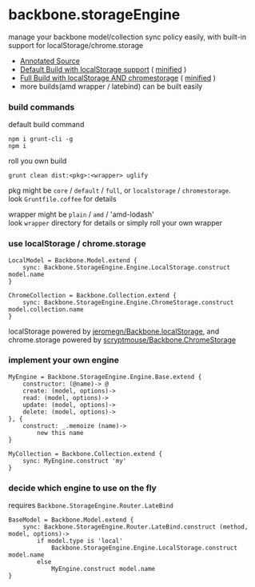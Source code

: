 backbone.storageEngine
======================

manage your backbone model/collection sync policy easily, with built-in support for localStorage/chrome.storage

+ [Annotated Source](http://mcfog.github.io/backbone.storageEngine/docs/backbone-storageEngine.html)
+ [Default Build with localStorage support](https://raw.github.com/mcfog/backbone.storageEngine/master/dist/default-plain/backbone-storageEngine.js) ( [minified](https://raw.github.com/mcfog/backbone.storageEngine/master/dist/default-plain/backbone-storageEngine.min.js) )
+ [Full Build with localStorage AND chromestorage](https://raw.github.com/mcfog/backbone.storageEngine/master/dist/full-plain/backbone-storageEngine.js) ( [minified](https://raw.github.com/mcfog/backbone.storageEngine/master/dist/full-plain/backbone-storageEngine.min.js) )
+ more builds(amd wrapper / latebind) can be built easily

### build commands
default build command

    npm i grunt-cli -g
    npm i

roll you own build

    grunt clean dist:<pkg>:<wrapper> uglify

pkg might be `core` / `default` / `full`, or `localstorage` / `chromestorage`.  
look `Gruntfile.coffee` for details

wrapper might be `plain` / `amd` / 'amd-lodash'  
look `wrapper` directory for details or simply roll your own wrapper 

### use localStorage / chrome.storage

    LocalModel = Backbone.Model.extend {
        sync: Backbone.StorageEngine.Engine.LocalStorage.construct model.name
    }

    ChromeCollection = Backbone.Collection.extend {
        sync: Backbone.StorageEngine.Engine.ChromeStorage.construct model.collection.name
    }

localStorage powered by [jeromegn/Backbone.localStorage](https://github.com/jeromegn/Backbone.localStorage), and chrome.storage powered by [scryptmouse/Backbone.ChromeStorage](https://github.com/scryptmouse/Backbone.ChromeStorage)

### implement your own engine

    MyEngine = Backbone.StorageEngine.Engine.Base.extend {
        constructor: (@name)-> @
        create: (model, options)->
        read: (model, options)->
        update: (model, options)->
        delete: (model, options)->
    }, {
        construct: _.memoize (name)->
            new this name
    }

    MyCollection = Backbone.Collection.extend {
        sync: MyEngine.construct 'my'
    }

### decide which engine to use on the fly
requires `Backbone.StorageEngine.Router.LateBind`

    BaseModel = Backbone.Model.extend {
        sync: Backbone.StorageEngine.Router.LateBind.construct (method, model, options)->
            if model.type is 'local'
                Backbone.StorageEngine.Engine.LocalStorage.construct model.name
            else
                MyEngine.construct model.name
    }


